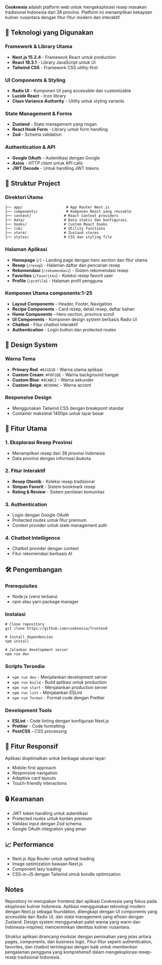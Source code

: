 **Cooknesia** adalah platform web untuk mengeksplorasi 
resep masakan tradisional Indonesia dari 38 provinsi. Platform ini 
menampilkan kekayaan kuliner nusantara dengan fitur-fitur modern dan 
interaktif.

## 🚀 Teknologi yang Digunakan

### Framework & Library Utama

- **Next.js 15.2.4** - Framework React untuk production 
- **React 18.3.1** - Library JavaScript untuk UI 
- **Tailwind CSS** - Framework CSS utility-first 

### UI Components & Styling

- **Radix UI** - Komponen UI yang accessible dan customizable 
- **Lucide React** - Icon library 
- **Class Variance Authority** - Utility untuk styling variants 

### State Management & Forms

- **Zustand** - State management yang ringan
- **React Hook Form** - Library untuk form handling
- **Zod** - Schema validation

### Authentication & API

- **Google OAuth** - Autentikasi dengan Google
- **Axios** - HTTP client untuk API calls
- **JWT Decode** - Untuk handling JWT tokens

## 📁 Struktur Project

### Direktori Utama

```
├── app/                    # App Router Next.js
├── components/             # Komponen React yang reusable
├── context/               # React Context providers
├── data/                  # Data statis dan konfigurasi
├── hooks/                 # Custom React hooks
├── lib/                   # Utility functions
├── store/                 # Zustand stores
├── styles/                # CSS dan styling file
```

### Halaman Aplikasi

- **Homepage** (`/`) - Landing page dengan hero section dan fitur utama
- **Resep** (`/resep`) - Halaman daftar dan pencarian resep
- **Rekomendasi** (`/rekomendasi`) - Sistem rekomendasi resep
- **Favorites** (`/favorites`) - Koleksi resep favorit user
- **Profile** (`/profile`) - Halaman profil pengguna

### Komponen Utama components:1-25

- **Layout Components** - Header, Footer, Navigation
- **Recipe Components** - Card resep, detail resep, daftar bahan
- **Home Components** - Hero section, province scroll
- **UI Components** - Komponen design system berbasis Radix UI
- **Chatbot** - Fitur chatbot interaktif
- **Authentication** - Login button dan protected routes

## 🎨 Design System

### Warna Tema

- **Primary Red**: `#A31D1D` - Warna utama aplikasi
- **Custom Cream**: `#F8F2DE` - Warna background hangat
- **Custom Blue**: `#9CABC2` - Warna sekunder
- **Custom Beige**: `#E5D0AC` - Warna accent

### Responsive Design

- Menggunakan Tailwind CSS dengan breakpoint standar
- Container maksimal 1400px untuk layar besar

## 🌟 Fitur Utama

### 1. Eksplorasi Resep Provinsi

- Menampilkan resep dari 38 provinsi Indonesia
- Data provinsi dengan informasi ibukota

### 2. Fitur Interaktif

- **Resep Otentik** - Koleksi resep tradisional
- **Simpan Favorit** - Sistem bookmark resep
- **Rating & Review** - Sistem penilaian komunitas

### 3. Authentication

- Login dengan Google OAuth
- Protected routes untuk fitur premium
- Context provider untuk state management auth

### 4. Chatbot Intelligence

- Chatbot provider dengan context
- Fitur rekomendasi berbasis AI

## 🛠️ Pengembangan

### Prerequisites

- Node.js (versi terbaru)
- npm atau yarn package manager

### Instalasi

```
# Clone repository
git clone https://github.com/cooknesia/frontend

# Install dependencies
npm install

# Jalankan development server
npm run dev
```

### Scripts Tersedia

- `npm run dev` - Menjalankan development server
- `npm run build` - Build aplikasi untuk production
- `npm run start` - Menjalankan production server
- `npm run lint` - Menjalankan ESLint
- `npm run format` - Format code dengan Prettier

### Development Tools

- **ESLint** - Code linting dengan konfigurasi Next.js
- **Prettier** - Code formatting
- **PostCSS** - CSS processing

## 📱 Fitur Responsif

Aplikasi dioptimalkan untuk berbagai ukuran layar:

- Mobile-first approach
- Responsive navigation
- Adaptive card layouts
- Touch-friendly interactions

## 🔒 Keamanan

- JWT token handling untuk autentikasi
- Protected routes untuk konten premium
- Validasi input dengan Zod schema
- Google OAuth integration yang aman

## 📈 Performance

- Next.js App Router untuk optimal loading
- Image optimization bawaan Next.js
- Component lazy loading
- CSS-in-JS dengan Tailwind untuk bundle optimization

## Notes

Repository ini merupakan frontend dari aplikasi Cooknesia yang fokus 
pada eksplorasi kuliner Indonesia. Aplikasi menggunakan teknologi modern
 dengan Next.js sebagai foundation, dilengkapi dengan UI components yang
 accessible dari Radix UI, dan state management yang efisien dengan 
Zustand. Design system menggunakan palet warna yang warm dan 
Indonesia-inspired, mencerminkan identitas kuliner nusantara.

Struktur aplikasi dirancang modular dengan pemisahan yang jelas 
antara pages, components, dan business logic. Fitur-fitur seperti 
authentication, favorites, dan chatbot terintegrasi dengan baik untuk 
memberikan pengalaman pengguna yang komprehensif dalam mengeksplorasi 
resep-resep tradisional Indonesia.
